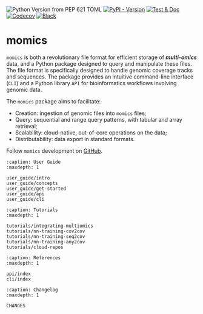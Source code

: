 ![Python Version from PEP 621 TOML](https://img.shields.io/python/required-version-toml?tomlFilePath=https%3A%2F%2Fraw.githubusercontent.com%2Fjs2264%2Fmomics%2Frefs%2Fheads%2Fdevel%2Fpyproject.toml)
[![PyPI - Version](https://img.shields.io/pypi/v/momics)](https://pypi.org/project/momics/)
[![Test & Doc](https://github.com/js2264/momics/actions/workflows/ci.yml/badge.svg)](https://github.com/js2264/momics/actions/workflows/ci.yml)
[![Codecov](https://img.shields.io/codecov/c/gh/js2264/momics)](https://app.codecov.io/gh/js2264/momics)
[![Black](https://img.shields.io/badge/style-black-black)](https://github.com/psf/black)

# momics

`momics` is both a revolutionary file format for efficient storage of ***multi-omics*** data, and a Python package designed to query and manipulate these files. The file format is specifically designed to handle genomic coverage tracks and sequences. The package provides an intuitive command-line interface (`CLI`) and a Python library `API` for bioinformatics workflows involving genomic data.

The `momics` package aims to facilitate:

* Creation: ingestion of genomic files into `momics` files;
* Query: sequential and range query patterns, with tabular and array retrieval;
* Scalability: cloud-native, out-of-core operations on the data;
* Distributability: data export in standard formats.

Follow `momics` development on [GitHub](https://github.com/js2264/momics).

```{toctree}
:caption: User Guide
:maxdepth: 1

user_guide/intro
user_guide/concepts
user_guide/get-started
user_guide/api
user_guide/cli
```

```{toctree}
:caption: Tutorials
:maxdepth: 1

tutorials/integrating-multiomics
tutorials/nn-training-cov2cov
tutorials/nn-training-seq2cov
tutorials/nn-training-any2cov
tutorials/cloud-repos
```

```{toctree}
:caption: References
:maxdepth: 1

api/index
cli/index
```

```{toctree}
:caption: Changelog
:maxdepth: 1

CHANGES
```
